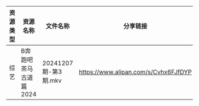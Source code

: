 | 资源类型 | 资源名称          | 文件名称              | 分享链接                                 | 更新时间                |
| ---- | ------------- | ----------------- | ------------------------------------ | ------------------- |
| 综艺   | B奔跑吧茶马古道篇2024 | 20241207期-第3期.mkv | https://www.alipan.com/s/Cvhx6FJfDYP | 2024-12-08 00:06:35 |
